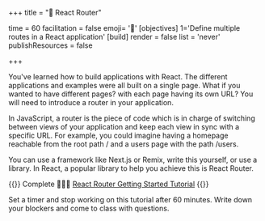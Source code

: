 +++
title = "🚏 React Router"

time = 60
facilitation = false
emoji= '🧩'
[objectives]
    1='Define multiple routes in a React application'
[build]
  render = false
  list = 'never'
  publishResources = false

+++

You've learned how to build applications with React. The different applications and examples were all built on a single page. What if you wanted to have different pages? with each page having its own URL? You will need to introduce a router in your application.

In JavaScript, a router is the piece of code which is in charge of switching between views of your application and keep each view in sync with a specific URL. For example, you could imagine having a homepage reachable from the root path / and a users page with the path /users.

You can use a framework like Next.js or Remix, write this yourself, or use a library. In React, a popular library to help you achieve this is React Router.

{{<note type="narrative" title="React Learn">}}
Complete 🧑🏾‍🎓 [React Router Getting Started Tutorial](https://reactrouter.com/en/6.21.1/start/tutorial)
{{</note>}}

Set a timer and stop working on this tutorial after 60 minutes. Write down your blockers and come to class with questions.
